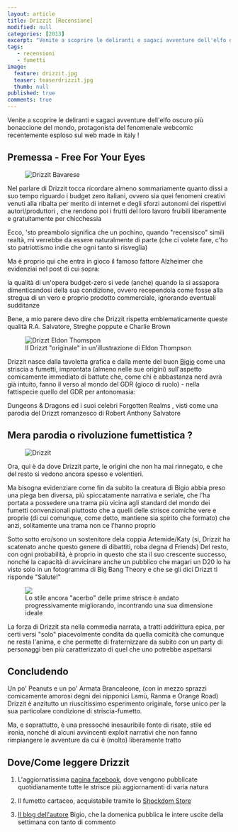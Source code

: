 ```yaml
---
layout: article
title: Drizzit [Recensione]
modified: null
categories: [2013]
excerpt: "Venite a scoprire le deliranti e sagaci avventure dell'elfo oscuro più bonaccione del mondo..."
tags: 
   - recensioni
   - fumetti
image: 
  feature: drizzit.jpg
  teaser: teaserdrizzit.jpg
  thumb: null
published: true
comments: true
---
```

Venite a scoprire le deliranti e sagaci avventure dell'elfo oscuro più bonaccione del mondo, protagonista del fenomenale webcomic recentemente esploso sul web made in italy !

## Premessa - Free For Your Eyes

<figure>
	<img src="http://2.bp.blogspot.com/-DyUGTCrMvhY/UIBW5WH4zuI/AAAAAAAAEF0/if02JmpIgL0/s320/Drizzit_Bavarese.jpg" alt="Drizzit Bavarese">
</figure>

Nel parlare di Drizzit tocca ricordare almeno sommariamente quanto dissi a suo tempo riguardo i budget zero italiani, ovvero sia quei fenomeni creativi venuti alla ribalta per merito di internet e degli sforzi autonomi dei rispettivi autori/produttori , che rendono poi i frutti del loro lavoro fruibili liberamente e gratuitamente per chicchessia

Ecco, 'sto preambolo significa che un pochino, quando "recensisco" simili realtà, mi verrebbe da essere naturalmente di parte (che ci volete fare, c'ho sto patriottismo indie che ogni tanto si risveglia)

Ma è proprio qui che entra in gioco il famoso fattore Alzheimer che evidenziai nel post di cui sopra:

la qualità di un'opera budget-zero si vede (anche) quando la si assapora dimenticandosi della sua condizione, ovvero recependola come fosse alla stregua di un vero e proprio prodotto commerciale, ignorando eventuali sudditanze

Bene, a mio parere devo dire che Drizzit rispetta emblematicamente queste qualità
R.A. Salvatore, Streghe poppute e Charlie Brown

<figure>
	<img src="http://www.eldonthompson.com/images/Fav-Drizzt.gif" alt="Drizzt Eldon Thomspon">
	<figcaption>Il Drizzt "originale" in un'illustrazione di Eldon Thompson</figcaption>
</figure>

Drizzit nasce dalla tavoletta grafica e dalla mente del buon [Bigio](http://pauldeggan.blogspot.it/) come una striscia a fumetti, improntata (almeno nelle sue origini) sull'aspetto comicamente immediato di battute che, come chi è abbastanza nerd avrà già intuito, fanno il verso al mondo del GDR (gioco di ruolo) - nella fattispecie quello del GDR per antonomasia:

Dungeons & Dragons ed i suoi celebri Forgotten Realms , visti come una parodia del Drizzt romanzesco di Robert Anthony Salvatore

## Mera parodia o rivoluzione fumettistica ?

<figure>
	<img src="http://3.bp.blogspot.com/-Z8TWBIGuksg/UQk10fpZrAI/AAAAAAAAFD0/XPbcY4Ji8I8/s320/Drizzit_600_party.jpg" alt="Drizzit">
</figure>

Ora, qui è da dove Drizzit parte, le origini che non ha mai rinnegato, e che del resto si vedono ancora spesso e volentieri.

Ma bisogna evidenziare come fin da subito la creatura di Bigio abbia preso una piega ben diversa, più spiccatamente narrativa e seriale,  che l'ha portata a possedere una trama più vicina agli standard del mondo dei fumetti convenzionali piuttosto che a quelli delle strisce comiche vere e proprie (di cui comunque, come detto, mantiene sia spirito che formato) che anzi, solitamente una trama non ce l'hanno proprio

Sotto sotto ero/sono un sostenitore dela coppia Artemide/Katy
(si, Drizzit ha scatenato anche questo genere di dibattiti, roba degna d Friends)
Del resto, con ogni probabilità, è proprio in questo che sta il suo crescente successo, nonché la capacità di avvicinare anche un pubblico che magari un D20 lo ha visto solo in un fotogramma di Big Bang Theory e che se gli dici Drizzt ti risponde "Salute!"

<figure>
	<img src="http://2.bp.blogspot.com/-35xuaEiVOF0/ThQ-nwKAVrI/AAAAAAAAB20/4azBsAM62LI/s400/drizzit_084_2011.jpg">
	<figcaption>Lo stile ancora "acerbo" delle prime strisce è andato progressivamente migliorando, incontrando una sua dimensione ideale</figcaption>
</figure>

La forza di Drizzit sta nella commedia narrata, a tratti addirittura epica, per certi versi "solo" piacevolmente condita da quella comicità che comunque ne resta l'anima, e che permette di fraternizzare da subito con un party di personaggi ben più caratterizzato di quel che uno potrebbe aspettarsi

## Concludendo

Un po' Peanuts e un po' Armata Brancaleone, (con in mezzo sprazzi comicamente amorosi degni dei nipponici Lamù, Ranma e Orange Road) Drizzit è anzitutto un riuscitissimo esperimento originale, forse unico per la sua particolare condizione di striscia-fumetto.

Ma, e soprattutto, è una pressoché inesauribile fonte di risate, stile ed ironia, nonché di alcuni avvincenti exploit narrativi che non fanno rimpiangere le avventure da cui è (molto) liberamente tratto

## Dove/Come leggere Drizzit

1. L'aggiornatissima [pagina facebook](https://www.facebook.com/Drizzit.by.Bigio), dove vengono pubblicate quotidianamente tutte le strisce più aggiornamenti di varia natura

2. Il fumetto cartaceo, acquistabile tramite lo [Shockdom Store](http://store.shockdom.com/108-drizzit-1-it-9788896275030.html)

3. [Il blog dell'autore](http://pauldeggan.blogspot.it/) Bigio, che la domenica pubblica le intere uscite della settimana con tanto di commento  
